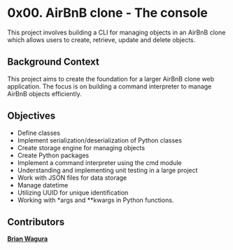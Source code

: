 # 0x00. AirBnB clone - The console

This project involves building a CLI for managing objects in an AirBnB clone which allows users to create, retrieve, update and delete objects.

## Background Context
This project aims to create the foundation for a larger AirBnB clone web application. The focus is on building a command interpreter to manage AirBnB objects efficiently. 

## Objectives
 - Define classes
 - Implement serialization/deserialization of Python classes
 - Create storage engine for managing objects
 - Create Python packages
 - Implement a command interpreter using the cmd module
 - Understanding and implementing unit testing in a large project
 - Work with JSON files for data storage
 - Manage datetime
 - Utilizing UUID for unique identification
 - Working with *args and **kwargs in Python functions.

## Contributors
[**Brian Wagura**](https://github.com/brian-wagura)

